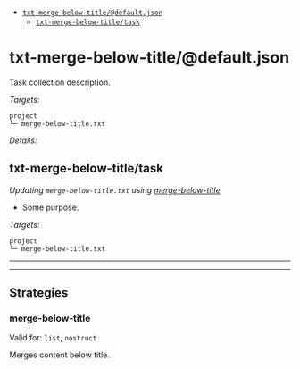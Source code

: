 - [`txt-merge-below-title/@default.json`](#mock-plugin-task-ref-txt-merge-below-titledefaultjson)
  - [`txt-merge-below-title/task`](#mock-plugin-task-ref-txt-merge-below-titletask)

# <a name="mock-plugin-task-ref-txt-merge-below-titledefaultjson">txt-merge-below-title/@default.json</a>

Task collection description.

*Targets:*
```
project
└─ merge-below-title.txt
```

*Details:*
## <a name="mock-plugin-task-ref-txt-merge-below-titletask">txt-merge-below-title/task</a>

_Updating `merge-below-title.txt` using [merge-below-title](#mock-plugin-strat-ref-merge-below-title)._

- Some purpose.

*Targets:*
```
project
└─ merge-below-title.txt
```

</details>

------
------

## Strategies

### <a name="mock-plugin-strat-ref-merge-below-title">merge-below-title</a>

Valid for: `list`, `nostruct`

Merges content below title.

